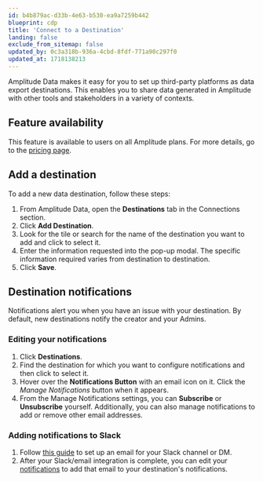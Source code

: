```yaml
---
id: b4b879ac-d33b-4e63-b530-ea9a7259b442
blueprint: cdp
title: 'Connect to a Destination'
landing: false
exclude_from_sitemap: false
updated_by: 0c3a318b-936a-4cbd-8fdf-771a90c297f0
updated_at: 1718138213
---
```

Amplitude Data makes it easy for you to set up third-party platforms as data export destinations. This enables you to share data generated in Amplitude with other tools and stakeholders in a variety of contexts. 

## Feature availability
This feature is available to users on all Amplitude plans. For more details, go to the [pricing page](https://amplitude.com/pricing).

## Add a destination

To add a new data destination, follow these steps:

1. From Amplitude Data, open the **Destinations** tab in the Connections section.
2. Click **Add Destination**.
3. Look for the tile or search for the name of the destination you want to add and click to select it.
4. Enter the information requested into the pop-up modal. The specific information required varies from destination to destination. 
5. Click **Save**.

## Destination notifications

Notifications alert you when you have an issue with your destination. By default, new destinations notify the creator and your Admins.

### Editing your notifications

1. Click **Destinations**.
2. Find the destination for which you want to configure notifications and then click to select it.
3. Hover over the **Notifications Button** with an email icon on it. Click the *Manage Notifications* button when it appears. 
4. From the Manage Notifications settings, you can **Subscribe** or **Unsubscribe** yourself. 
Additionally, you can also manage notifications to add or remove other email addresses.

### Adding notifications to Slack

1. Follow [this guide](https://slack.com/help/articles/206819278-Send-emails-to-Slack#h_01F4WDZG8RTCTNAMR4KJ7D419V) to set up an email for your Slack channel or DM.
2. After your Slack/email integration is complete, you can edit your [notifications](#editing-your-notifications) to add that email to your destination's notifications.
